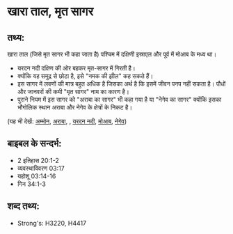 # खारा ताल, मृत सागर #

## तथ्य: ##

खारा ताल (जिसे मृत सागर भी कहा जाता है) पश्चिम में दक्षिणी इस्राएल और पूर्व में मोआब के मध्य था।

* यरदन नदी दक्षिण की ओर बहकर मृत-सागर में गिरती है।
* क्योंकि यह समुद्र से छोटा है, इसे "नमक की झील" कह सकते हैं।
* इस सागर में लवणों की मात्र बहुत अधिक है जिसका अर्थ है कि इसमें जीवन पनप नहीं सकता है। पौधों और जानवरों की कमी "मृत सागर" नाम का कारण है।
* पुराने नियम में इस सागर को "अराबा का सागर" भी कहा गया है या "नेगेव का सागर" क्योंकि इसका भौगोलिक स्थान अराबा और नेगेव के क्षेत्रों के निकट है।

(यह भी देखें: [अम्मोन](../ammon.md), [अराबा](../arabah.md), , [यरदन नदी](../jordanriver.md), [मोआब](../moab.md), [नेगेव](../negev.md))

## बाइबल के सन्दर्भ: ##

* 2 इतिहास 20:1-2
* व्यवस्थाविवरण 03:17
* यहोशू 03:14-16
* गिन 34:1-3

## शब्द तथ्य: ##

* Strong's: H3220, H4417
